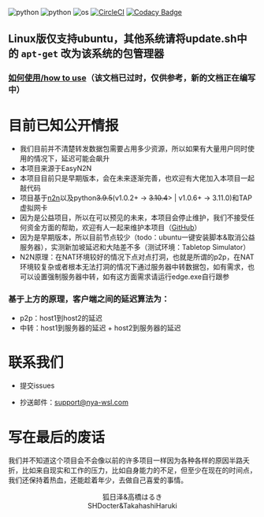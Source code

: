 

![python](https://img.shields.io/badge/Version-1.0.7-cyan) ![python](https://img.shields.io/badge/Python-3.11.0-blue) ![os](https://img.shields.io/badge/OS-Windows-orange) [![CircleCI](https://dl.circleci.com/status-badge/img/gh/Nya-WSL/N2N-Client-py/tree/main.svg?style=svg)](https://dl.circleci.com/status-badge/redirect/gh/Nya-WSL/N2N-Client-py/tree/main) [![Codacy Badge](https://app.codacy.com/project/badge/Grade/2c57ea2ee77f4860a02479f27d76def0)](https://www.codacy.com/gh/Nya-WSL/N2N-Client-py/dashboard?utm_source=github.com&amp;utm_medium=referral&amp;utm_content=Nya-WSL/N2N-Client-py&amp;utm_campaign=Badge_Grade)

## Linux版仅支持ubuntu，其他系统请将update.sh中的 `apt-get` 改为该系统的包管理器

### [如何使用/how to use](./How-To-Use.md)（该文档已过时，仅供参考，新的文档正在编写中）



# 目前已知公开情报

* 我们目前并不清楚转发数据包需要占用多少资源，所以如果有大量用户同时使用的情况下，延迟可能会飙升
* 本项目来源于EasyN2N
* 本项目目前只是早期版本，会在未来逐渐完善，也欢迎有大佬加入本项目一起敲代码
* 项目基于[n2n](https://github.com/ntop/n2n)以及python<s>3.9.5</s>(v1.0.2+ -> <s>3.10.4</s>> | v1.0.6+ -> 3.11.0)和TAP虚拟网卡
* 因为是公益项目，所以在可以预见的未来，本项目会停止维护，我们不接受任何资金方面的帮助，欢迎有人一起来维护本项目（[GitHub](https://github.com/Nya-WSL/N2N-Client-py)）
* 因为是早期版本，所以目前节点较少（todo：ubuntu一键安装脚本&取消公益服务器），实测新加坡延迟和大陆差不多（测试环境：Tabletop Simulator）
* N2N原理：在NAT环境较好的情况下点对点打洞，也就是所谓的p2p，在NAT环境较复杂或者根本无法打洞的情况下通过服务器中转数据包，如有需求，也可以设置强制服务器中转，如有这方面需求请运行edge.exe自行跟参
### 基于上方的原理，客户端之间的延迟算法为：
* p2p：host1到host2的延迟
* 中转：host1到服务器的延迟 + host2到服务器的延迟

# 联系我们

- 提交issues

- 抄送邮件：support@nya-wsl.com

# 写在最后的废话

我们并不知道这个项目会不会像以前的许多项目一样因为各种各样的原因半路夭折，比如来自现实和工作的压力，比如自身能力的不足，但至少在现在的时间点，我们还保持着热血，还能趁着年少，去做自己喜爱的事情。





<center>狐日泽&高橋はるき</center>

<center>SHDocter&TakahashiHaruki</center>

